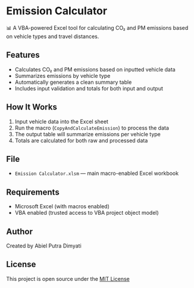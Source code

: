 # Emission Calculator

📊 A VBA-powered Excel tool for calculating CO₂ and PM emissions based on vehicle types and travel distances.

## Features
- Calculates CO₂ and PM emissions based on inputted vehicle data
- Summarizes emissions by vehicle type
- Automatically generates a clean summary table
- Includes input validation and totals for both input and output

## How It Works
1. Input vehicle data into the Excel sheet
2. Run the macro (`CopyAndCalculateEmission`) to process the data
3. The output table will summarize emissions per vehicle type
4. Totals are calculated for both raw and processed data

## File
- `Emission Calculator.xlsm` — main macro-enabled Excel workbook

## Requirements
- Microsoft Excel (with macros enabled)
- VBA enabled (trusted access to VBA project object model)

## Author
Created by Abiel Putra Dimyati

## License
This project is open source under the [MIT License](LICENSE)
